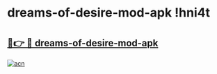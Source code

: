 # dreams-of-desire-mod-apk !hni4t

# <h2><a href="https://wwpq5n.esa.edu.pl?title=dreams-of-desire-mod-apk&ref=hni4t">🔗👉 🔴 dreams-of-desire-mod-apk</a></h2>

[![acn](https://github.com/user-attachments/assets/0f9c940e-d8b0-45ae-aac7-cd30a18b3e1c)](https://wwpq5n.esa.edu.pl?title=dreams-of-desire-mod-apk&ref=hni4t)

